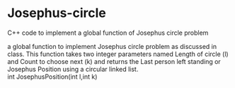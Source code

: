 # Josephus-circle
C++ code to implement a global function of Josephus circle problem 

a global function to implement Josephus circle problem as discussed in class. This function takes two integer parameters named  Length of circle (l) and  Count to choose next (k) and returns the Last person left standing or Josephus Position using a circular linked list.   
int JosephusPosition(int l,int k)

